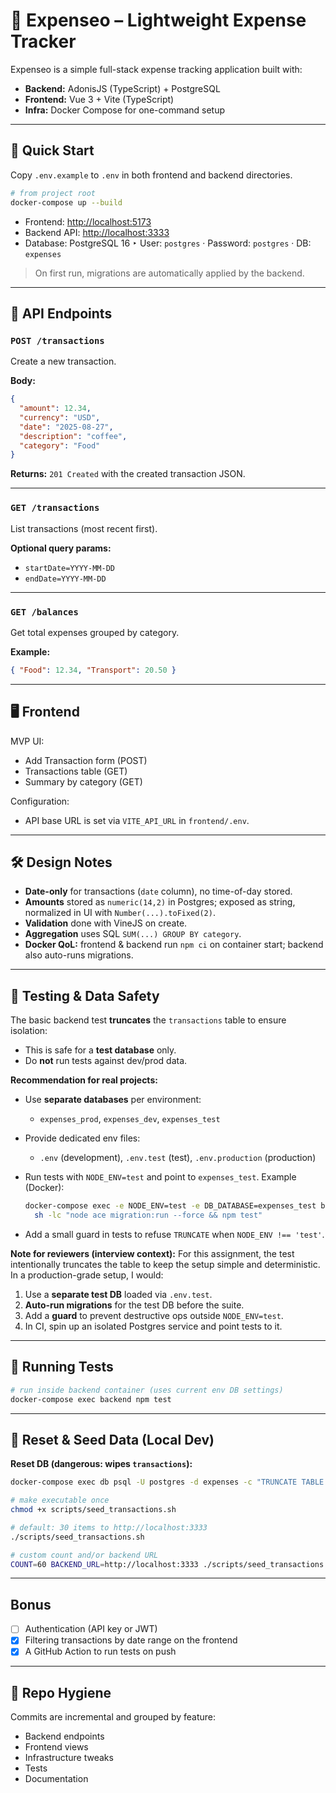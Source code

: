 # 📒 Expenseo – Lightweight Expense Tracker

Expenseo is a simple full-stack expense tracking application built with:

- **Backend:** AdonisJS (TypeScript) + PostgreSQL  
- **Frontend:** Vue 3 + Vite (TypeScript)  
- **Infra:** Docker Compose for one-command setup

---

## 🚀 Quick Start

Copy `.env.example` to `.env` in both frontend and backend directories.

```bash
# from project root
docker-compose up --build
````

* Frontend: [http://localhost:5173](http://localhost:5173)
* Backend API: [http://localhost:3333](http://localhost:3333)
* Database: PostgreSQL 16
  ‣ User: `postgres` · Password: `postgres` · DB: `expenses`

> On first run, migrations are automatically applied by the backend.

---

## 📡 API Endpoints

### `POST /transactions`

Create a new transaction.

**Body:**

```json
{
  "amount": 12.34,
  "currency": "USD",
  "date": "2025-08-27",
  "description": "coffee",
  "category": "Food"
}
```

**Returns:** `201 Created` with the created transaction JSON.

---

### `GET /transactions`

List transactions (most recent first).

**Optional query params:**

* `startDate=YYYY-MM-DD`
* `endDate=YYYY-MM-DD`

---

### `GET /balances`

Get total expenses grouped by category.

**Example:**

```json
{ "Food": 12.34, "Transport": 20.50 }
```

---

## 🖥️ Frontend

MVP UI:

* Add Transaction form (POST)
* Transactions table (GET)
* Summary by category (GET)

Configuration:

* API base URL is set via `VITE_API_URL` in `frontend/.env`.

---

## 🛠️ Design Notes

* **Date-only** for transactions (`date` column), no time-of-day stored.
* **Amounts** stored as `numeric(14,2)` in Postgres; exposed as string, normalized in UI with `Number(...).toFixed(2)`.
* **Validation** done with VineJS on create.
* **Aggregation** uses SQL `SUM(...) GROUP BY category`.
* **Docker QoL:** frontend & backend run `npm ci` on container start; backend also auto-runs migrations.

---

## 🧪 Testing & Data Safety

The basic backend test **truncates** the `transactions` table to ensure isolation:

* This is safe for a **test database** only.
* Do **not** run tests against dev/prod data.

**Recommendation for real projects:**

* Use **separate databases** per environment:

  * `expenses_prod`, `expenses_dev`, `expenses_test`
* Provide dedicated env files:

  * `.env` (development), `.env.test` (test), `.env.production` (production)
* Run tests with `NODE_ENV=test` and point to `expenses_test`.
  Example (Docker):

  ```bash
  docker-compose exec -e NODE_ENV=test -e DB_DATABASE=expenses_test backend \\
    sh -lc "node ace migration:run --force && npm test"
  ```
* Add a small guard in tests to refuse `TRUNCATE` when `NODE_ENV !== 'test'`.

**Note for reviewers (interview context):**
For this assignment, the test intentionally truncates the table to keep the setup simple and deterministic. In a production-grade setup, I would:

1. Use a **separate test DB** loaded via `.env.test`.
2. **Auto-run migrations** for the test DB before the suite.
3. Add a **guard** to prevent destructive ops outside `NODE_ENV=test`.
4. In CI, spin up an isolated Postgres service and point tests to it.

---

## 🧪 Running Tests

```bash
# run inside backend container (uses current env DB settings)
docker-compose exec backend npm test
```

---

## 🔄 Reset & Seed Data (Local Dev)

**Reset DB (dangerous: wipes `transactions`):**
```bash
docker-compose exec db psql -U postgres -d expenses -c "TRUNCATE TABLE transactions RESTART IDENTITY CASCADE;"

# make executable once
chmod +x scripts/seed_transactions.sh

# default: 30 items to http://localhost:3333
./scripts/seed_transactions.sh

# custom count and/or backend URL
COUNT=60 BACKEND_URL=http://localhost:3333 ./scripts/seed_transactions.sh
```

---

## Bonus

- [ ] Authentication (API key or JWT)
- [x] Filtering transactions by date range on the frontend
- [x] A GitHub Action to run tests on push

---

## 📂 Repo Hygiene

Commits are incremental and grouped by feature:

* Backend endpoints
* Frontend views
* Infrastructure tweaks
* Tests
* Documentation
